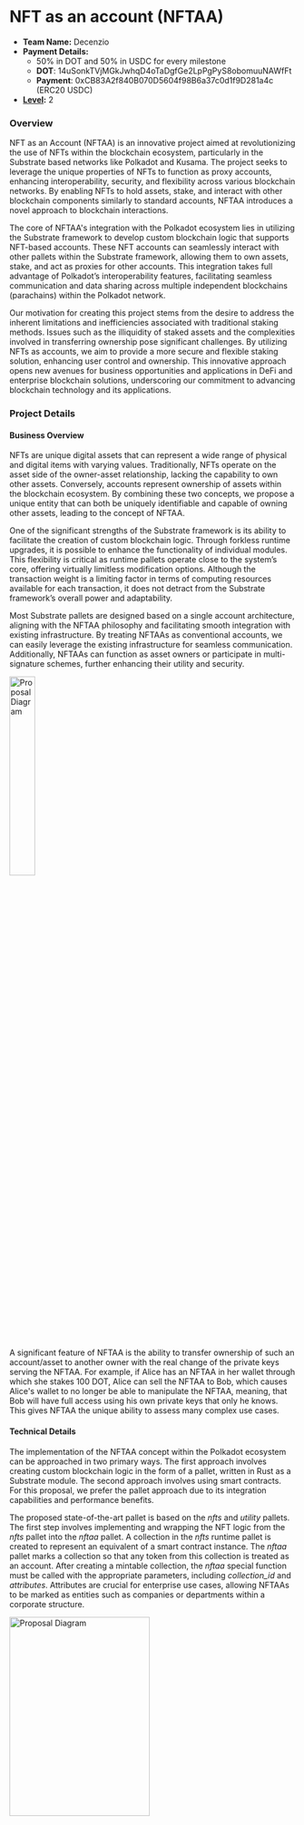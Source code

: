 # NFT as an account (NFTAA)

- **Team Name:** Decenzio
- **Payment Details:**
  - 50% in DOT and 50% in USDC for every milestone
  - **DOT**: 14uSonkTVjMGkJwhqD4oTaDgfGe2LpPgPyS8obomuuNAWfFt
  - **Payment**: 0xCB83A2f840B070D5604f98B6a37c0d1f9D281a4c (ERC20 USDC)
- **[Level](https://github.com/w3f/Grants-Program/tree/master#level_slider-levels):** 2

### Overview

NFT as an Account (NFTAA) is an innovative project aimed at revolutionizing the use of NFTs within
the blockchain ecosystem, particularly in the Substrate based networks like Polkadot and Kusama.
The project seeks to leverage the unique properties of NFTs to function as proxy accounts, enhancing interoperability,
security, and flexibility across various blockchain networks.
By enabling NFTs to hold assets, stake, and interact with other blockchain components similarly to standard accounts,
NFTAA introduces a novel approach to blockchain interactions.

The core of NFTAA's integration with the Polkadot ecosystem lies in utilizing the Substrate framework to develop custom
blockchain logic that supports NFT-based accounts.
These NFT accounts can seamlessly interact with other pallets within the Substrate framework, allowing them to own
assets, stake, and act as proxies for other accounts.
This integration takes full advantage of Polkadot’s interoperability features, facilitating seamless communication and
data sharing across multiple independent blockchains (parachains) within the Polkadot network.

Our motivation for creating this project stems from the desire to address the inherent limitations and inefficiencies
associated with traditional staking methods.
Issues such as the illiquidity of staked assets and the complexities involved in transferring ownership pose significant
challenges.
By utilizing NFTs as accounts, we aim to provide a more secure and flexible staking solution, enhancing user control and
ownership.
This innovative approach opens new avenues for business opportunities and applications in DeFi
and enterprise blockchain solutions, underscoring our commitment to advancing blockchain technology and its
applications.

### Project Details

#### Business Overview

NFTs are unique digital assets that can represent a wide range of physical and digital items with
varying values.
Traditionally, NFTs operate on the asset side of the owner-asset relationship, lacking the capability to own other
assets.
Conversely, accounts represent ownership of assets within the blockchain ecosystem.
By combining these two concepts, we propose a unique entity that can both be uniquely identifiable and capable of owning
other assets, leading to the concept of NFTAA.

One of the significant strengths of the Substrate framework is its ability to facilitate the creation of custom
blockchain logic.
Through forkless runtime upgrades, it is possible to enhance the functionality of individual modules.
This flexibility is critical as runtime pallets operate close to the system’s core, offering virtually limitless
modification options.
Although the transaction weight is a limiting factor in terms of computing resources available for each transaction, it
does not detract from the Substrate framework’s overall power and adaptability.

Most Substrate pallets are designed based on a single account architecture, aligning with the NFTAA philosophy and
facilitating smooth integration with existing infrastructure.
By treating NFTAAs as conventional accounts, we can easily leverage the existing infrastructure for seamless
communication.
Additionally, NFTAAs can function as asset owners or participate in multi-signature schemes, further
enhancing their utility and security.

<img src="https://raw.githubusercontent.com/decenzio/NFTAA-Polkadot/286414435e0fdd51810c1093688daf67df59d010/proposal/prox.png" alt="Proposal Diagram" width="30%" height="30%">

A significant feature of NFTAA is the ability to transfer ownership of such an account/asset to
another owner with the real change of the private keys serving the NFTAA.
For example, if Alice has an NFTAA in her wallet through which she stakes 100 DOT, Alice can sell the NFTAA to Bob,
which causes Alice's wallet to no longer be able to manipulate the NFTAA,
meaning, that Bob will have full access using his own private keys that only he knows.
This gives NFTAA the unique ability to assess many complex use cases.

#### Technical Details

The implementation of the NFTAA concept within the Polkadot ecosystem can be approached in two primary ways.
The first approach involves creating custom blockchain logic in the form of a pallet, written in Rust as a Substrate
module.
The second approach involves using smart contracts. For this proposal, we prefer the pallet approach due to its
integration capabilities and performance benefits.

The proposed state-of-the-art pallet is based on the _nfts_ and _utility_ pallets.
The first step involves implementing and wrapping the NFT logic from the _nfts_ pallet into the _nftaa_ pallet.
A collection in the _nfts_ runtime pallet is created to represent an equivalent of a smart contract instance.
The _nftaa_ pallet marks a collection so that any token from this collection is treated as an account. After creating a
mintable collection, the _nftaa_ special function must be called with the appropriate parameters, including _collection_id_
and _attributes_.
Attributes are crucial for enterprise use cases, allowing NFTAAs to be marked as entities such as companies or departments
within a corporate structure.

<img src="https://raw.githubusercontent.com/decenzio/NFTAA-Polkadot/main/proposal/nftaa_seq_dia_creation.svg" alt="Proposal Diagram" width="70%" height="30%">

Reimplementing the _utility.as_derivate_ function is the second crucial step.
Constructing a keyless address in the runtime pallet from accountId and index is challenging.
The index must represent a concatenation of the collection and token ID, but since the index is a u16 type, it cannot
accommodate two u32 types.
To overcome this, we will use the _blake2_ hash function to encode the following properties: a binary prefix _"modlpy/nftproxy"_, followed by parachain, collection, and token ID. Both collection and token ID are u32 types, and
padding them with zeros to length 32 prevents overlap.
The _AccountId32_ type is then used to construct the address, ensuring a unique address for each NFTAA.

Implementing the _nftaa_ act as a proxy function is the third critical step.
This function requires verifying that the caller is the owner of the token, constructing a custom derivative function,
setting the derived account as the caller, and executing the original call.
This mechanism ensures secure and efficient operations, allowing NFTAAs to function effectively within the blockchain
ecosystem.

<img src="https://raw.githubusercontent.com/decenzio/NFTAA-Polkadot/main/proposal/nftaa_seq_dia_proxy.svg" alt="Proposal Diagram" width="70%" height="30%">

Ultimately, the proposed pallet will enable the creation of NFTAAs, setting attributes, and staking on the relay chain via
the NFTAA.
This innovative approach not only enhances the functionality and security of NFTs within the blockchain ecosystem but
also opens new possibilities for their application in various business and financial contexts.
By combining the strengths of NFTs and blockchain technology, NFTAA represents a significant step forward in the
evolution of digital assets and their management.

### Ecosystem Fit

The NFTAA project aims to modernize staking and account management within the Polkadot and Substrate ecosystems through
the innovative use of NFTs by leveraging the flexibility of the Substrate framework and Polkadot's interoperability features.
These NFT-based accounts can own assets, participate in staking, and serve as proxies for other accounts, significantly
enhancing security, transparency, and liquidity within blockchain networks.

NFTAA targets a diverse audience, including parachain developers, dApp developers, wallet developers, end users, and
researchers.
Parachain developers building custom blockchain networks on Polkadot can benefit from enhanced staking and account
management features offered by NFTAA.
dApp developers will find NFTAA particularly useful for secure and flexible account management and staking solutions.
Developers of cryptocurrency wallets can integrate NFTAA to provide users with advanced functionalities, thereby
improving the user experience.
Both individuals and enterprises looking for improved liquidity in their blockchain assets can leverage
NFTAA for better asset management.
Additionally, researchers and academics interested in exploring new blockchain innovations can study and expand upon the
unique concepts introduced by NFTAA.

The NFTAA project addresses several critical needs within the blockchain ecosystem.
Utilizing NFTAA provides more methods for managing and delegating staking rights without exposing private keys.
This approach significantly reduces the risk of unauthorized access and enhances overall security.
Furthermore, NFTAA allows staked assets to remain liquid, enabling users to trade, lend, or use them as collateral even
while they are staked.
This flexibility is crucial for users who need access to their assets without compromising their staking benefits.
The project also potentially leverages Polkadot's ability to connect multiple blockchains, ensuring seamless asset transfers and
interactions across different networks.
This interoperability is essential for creating a cohesive and efficient blockchain ecosystem.
Moreover, NFTAA empowers users by allowing them to delegate staking rights, transfer ownership of staked assets, and
interact with multiple blockchain networks through a single NFTAA, thereby enhancing user control and simplifying asset
management.

The needs addressed by the NFTAA project were identified through a comprehensive approach.
A literature review of existing research on staking mechanisms, blockchain security, and asset management highlighted
the limitations and potential improvements in current systems.
Case studies examining current issues faced by stakers and asset managers in blockchain networks like Ethereum and
Polkadot provided practical insights into the challenges and opportunities for innovation.
Additionally, research on the drawbacks of existing staking mechanisms and the potential benefits of using NFTs for
account management provided a solid foundation for the project's conceptual framework.

There are similar projects in the Polkadot universe:

- Lido: A liquid staking protocol that allows users to stake assets and receive derivatives representing the staked
  amount.
- Bifrost: Provides liquidity for staked assets through a voucher system and supports cross-chain staking.
- Acala: Offers a similar staking mechanism with its LDOT token, providing immediate liquidity and flexibility in
  staking.

Differences and Distinctions:

- NFTAA vs. Lido/Bifrost/Acala: Unlike these projects, NFTAA focuses on using NFTs as proxy accounts for staking, which
  allows for a more flexible and secure delegation of staking rights and ownership. NFTAA also leverages the composability
  of NFTs, enabling them to hold other assets and act as accounts within the blockchain ecosystem.

Similar concepts exist in other ecosystems:

- Rocket Pool: An Ethereum-based protocol for decentralized staking that allows users to earn rewards without running a
  full node.
- EIP-6551 (TBA - token bound accounts): A proposed Ethereum standard to enhance NFTs by equipping them with smart contract capabilities, allowing them to own assets and interact with other contracts.

Differences and Distinctions (NFTAA vs. EIP-6551):

NFTAA is designed specifically for the Polkadot and Substrate ecosystems, utilizing their unique features, such as interoperability and cross-chain communication.
Additionally, NFTAA’s focus on using NFTs as proxy accounts for staking and asset management offers a novel approach compared to the more traditional liquid staking and smart contract enhancements in the Ethereum ecosystem.

EIP 6551 presents certain limitations. Our solution, e.g., does not prioritize connecting existing NFTs but enables bidirectional binding of the NFT and proxy.
Consequently, upon ownership of an NFT, we can discern from the NFT metadata indicating its status as an NFTAA.
Furthermore, we enhance transparency by ensuring the atomic creation of the NFT and proxy within a single transaction, thereby promoting seamless integration.
Likewise, our design does not need the registrar service to create the TBA address as opposed to TBA.
In our case, the pallet creates the NFTAA with functionality that also works as the NFTAA address (TBA uses one more address than NFTAA).
Another difference is that in TBA, you could have more accounts on one NFT, which, in our case, is not possible due to the atomic creation of exactly one NFT at the time of creating the NFTAA.
Regarding security, there are at least two differences between NFTAA and TBA. The first is the possibility of generating the address of TBA sooner without having the deployed contract (as the create2 function for creating contracts is deterministic, i.e., you can calculate the future contract address).
In this case, if the upcoming smart contract is badly developed (does not contain an execute function for byte calls to other contracts) or is not upgradeable, it can happen that assets or liquidity sent to the TBA will not be withdrawable and become locked forever (even the NFT bounded in TBA can be sent by a mistake (if not safeguarded) to the address of TBA. Therefore you lock yourself from it).
The problem is that TBA uses only the address of any contract you want in the registry contract and does not look for any details on how the contract looks or if it is already deployed. In our case, the account form is pre-defined in the factory pallet, and even after deployment, we guarantee upgradeability as it is a proxy account.
The second security issue is potential fraud, which is [described in the EIP 6551 specification](https://eips.ethereum.org/EIPS/eip-6551\#fraud-prevention) that you withdraw assets from the TBA and at the same time sell the NFT to someone who thought that they would also have the assets in the TBA. In our case, we provide the security measures for not withdrawing the assets from the NFTAA while also selling the NFT, which is bound to the NFTAA.


In summary, the NFTAA project provides a unique solution to enhance staking and account management in the Polkadot
ecosystem by leveraging NFTs' flexibility, security, and interoperability. It addresses key needs identified through
comprehensive research and differentiates itself from similar projects in both Polkadot and related ecosystems.

## Team

Our team comprises seasoned blockchain experts, architects, and developers, each bringing extensive experience in
blockchain technology and other technical knowledge. Our blockchain experts have a deep understanding of decentralized
systems, consensus mechanisms, and smart contract development.
Our architects are adept at designing scalable, secure, and efficient blockchain architectures, ensuring seamless
integration and interoperability within the ecosystem.
Our developers are proficient in Rust, leveraging its safety and performance features to build robust blockchain
applications.
Together, we are committed to pushing the boundaries of blockchain innovation and delivering cutting-edge solutions.

### Team members

- Name of team leader:
  - Roman Bitarovsky

- Names of team members:
  - Kristian Kostal
  - Branislav Hozza

### Contact

- **Contact Name:** Roman Bitarovsky
- **Contact Email:** decenzio@protonmail.com
- **Website:** decenzio.com

### Legal Structure

- **Registered Address:** Pod Sokolice 517/1 Trencin 911 01 SK
- **Registered Legal Entity:** Decenzio s. r. o.

### Team's experience
Roman has 2 years of experience as a Java backend developer in the banking domain. He participated in the development of a mobile banking wallet app and an app for managing loan applications used by bank back-office workers.
Additionally, Roman was involved in the development of a DeFi aggregator, an app focused on integrating multiple DeFi functionalities, such as swap, portfolio tracking, loan usage, etc., on the Ethereum network. Roman studies Blockchain technology and completed a bachelor's thesis on NFTAA, with an article about this published by IEEE (check the Development status section).
Currently, Roman is pursuing a Master's degree at FIIT STU and working on ZKP research. His further learning activities include a three-year program focusing on leadership. Recently, Roman co-founded Decenzio, a blockchain and Web3-oriented IT company.

Branislav is a fullstack developer with nearly five years of experience, specializing in technologies such as Vue.js, TypeScript, JavaScript, .NET, and AdonisJS. He has made contributions to the blockchain space, working on the Kodadot NFT gallery platform.
Additionally, Branislav played a key role in the development of Tokengram, a DeFi social platform, where he combined his development skills with a passion for decentralized finance.
Branislav’s academic work further highlights his commitment to blockchain innovation. His bachelor’s thesis explored the on-chain representation of gaming assets, utilizing a Substrate pallet to code and research the integration of gaming assets on blockchain networks.

Kristian is an experienced blockchain architect with a lot of projects behind him, e.g., gold-backed cryptocurrency, cross-chain interoperability API protocol, an EU-wide blockchain platform for debt financing of SMEs by issuing bonds, a web3 social network, etc. He holds PhD in Computer Science from the Slovak University of Technology, with his dissertation thesis focused on interoperability between
heterogeneous blockchain networks. One of the partial challenges in the dissertation thesis was on scalability issues,
where he studied Layer-2 techniques, especially with the use of Zero-knowledge proofs. In the last 3 years,
he has been working on practical use cases of blockchain networks in different domains of computer science
research. Mentionable are smart grids, e-voting platforms, and asset-sharing platforms with privacy
preservation. He serves as a Slovak Representative for European blockchain services infrastructure within the
European Blockchain Partnership (European Commission) and is also active in cooperating on policy-making documents regarding blockchain technologies. Besides that, he serves as leader of the Blockchain & FinTech research group and has authored 25 academic publications.

### Team Code Repos
- [A pool-based liquidity protocol based on Polkadot](https://github.com/fiit-ba/pool-based-liquidity-protocol)
- [An oracle network for Solana blockchain](https://github.com/fiit-ba/omniscient-blockchain-oracle)
- [Tokengram social network for NFT holders](https://github.com/fiit-tp7-2023)
- [On-chain representation of gaming assets](https://github.com/brano-hozza/meta-assets)


### Team GitHub Profiles

- https://github.com/Roman-24
- https://github.com/xkostal
- https://github.com/brano-hozza

### Team LinkedIn Profiles

- https://www.linkedin.com/in/romanbitarovsky/
- https://www.linkedin.com/in/kristi%C3%A1n-ko%C5%A1%C5%A5%C3%A1l-9599a82b5/
- https://www.linkedin.com/in/branislav-hozza-3b7234173/

### Advisors
Ecosystem developers who agreed to provide advisory help during the project implementation phase:
- [Dudo50](https://github.com/dudo50), founder of ParaSpell (Interoperability solutions)

## Development Status :open_book:

This concept has already been implemented as a prototype dApp on an Ethereum-like chain, with its details discussed in two
academic publications.
The first is a [conference full paper](https://arxiv.org/pdf/2404.14074) presented at
the [2024 IEEE International Conference on Blockchain and Cryptocurrency in Dublin](https://icbc2024.ieee-icbc.org/).
The second is a [Bachelor's thesis](https://opac.crzp.sk/?fn=detailBiblioForm&sid=2D2C61E4341E5366536A1A3BFA9A) where
this concept was originally developed and first implemented using Solidity smart contracts on Moonriver.

## Development Roadmap :nut_and_bolt:

### Overview

- **Total Estimated Duration:** 6 months
- **Full-Time Equivalent (FTE):**  2 FTE
- **Total Costs:** 30,000 USD

### Milestone 1 — Basic functionality

- **Estimated duration:** 2.5 months
- **FTE:**  2
- **Costs:** 15,000 USD

At first, we need to take pallet_nfts, take most core functions of NFS, and wrap these functionalities in our pallet. The reason to add pallet_nfts as a dependency and wrap the functions is to make usage of our pallet_nftaa easier and have all functionalities in one package for developers.

Functionalities from pallet_nfts:
- pallet::dispatchables::burn
- pallet::dispatchables::buy_item
- pallet::dispatchables::clear_attribute
- pallet::dispatchables::clear_collection_metadata
- pallet::dispatchables::clear_metadata
- pallet::dispatchables::create
- pallet::dispatchables::destroy
- pallet::dispatchables::lock_collection
- pallet::dispatchables::lock_item_properties
- pallet::dispatchables::lock_item_transfer
- pallet::dispatchables::mint
- pallet::dispatchables::redeposit
- pallet::dispatchables::set_attribute
- pallet::dispatchables::set_collection_max_supply
- pallet::dispatchables::set_collection_metadata
- pallet::dispatchables::set_metadata
- pallet::dispatchables::set_price
- pallet::dispatchables::set_team
- pallet::dispatchables::transfer
- pallet::dispatchables::transfer_ownership
- pallet::dispatchables::unlock_item_transfer
- pallet::dispatchables::update_mint_settings

After reimplementing functionalities from pallet_nfts, we will add our own functions related to NFTAA functionality.

|  Number | Deliverable                                  | Specification                                                                                                                                                                                           |
|--------:|----------------------------------------------|---------------------------------------------------------------------------------------------------------------------------------------------------------------------------------------------------------|
| **0a.** | License                                      | MIT                                                                                                                                                                                                     |
| **0b.** | Documentation                                | Inline documentation of code, as well as startup configuration with all necessary commands, included in repository                                                                                      |
| **0c.** | Testing and Testing Guide                    | Core functions will be fully covered by comprehensive unit tests to ensure functionality and robustness. In the guide, we will describe how to run these tests.                                         |
| **0d.** | Docker                                       | We will provide a Dockerfile(s) that can be used to test all the functionality delivered with this milestone.                                                                                           |
|      1. | nftaa_pallet                                 | We will create the initial version of the nftaa_pallet which includes:                                                                                                                                  |
|     1a. | reimplement functionalities from pallet_nfts | Integration with the Substrate nfts pallet                                                                                                                                                              |
|     1b. | nftaa_address                                | NFTAA creation and ownership management (implement functionality to transfer ownership of NFTAA), construct keyless address for given NFT, create NFTAA address (index) as future input to act as proxy |
|     1c. | nftaa_pallet_attributes                      | Basic NFT attributes handling, bind NFT and its new keyless address to one entity consists of filling in the attributes contained in the NFTAA item                                                     |
|
|     1d. | Act as proxy                                 | Implement the proxy functionality to allow NFTs to act as proxy accounts, the owner of NFTAA can do a call via it; for this, we will use pallet_utility special function as_derivate                    |
|     1e. | Get owned assets                             | Functionality needed to get all assets owned by given NFTAA                                                                                                                                             |
|     1f. | Get NFTAAs in account and owner              | Functions for getting all assets owned by given NFTAA and to get owner of given NFTAA with metadata                                                                                                     |

### Milestone 2 — Additional features

- **Estimated Duration:** 2 month
- **FTE:**  1.5
- **Costs:** 9,000 USD

Functionalities from pallet_nfts:
- pallet::dispatchables::approve_item_attributes
- pallet::dispatchables::approve_transfer
- pallet::dispatchables::cancel_approval
- pallet::dispatchables::cancel_item_attributes_approval
- pallet::dispatchables::cancel_swap
- pallet::dispatchables::claim_swap
- pallet::dispatchables::clear_all_transfer_approvals
- pallet::dispatchables::create_swap
- pallet::dispatchables::force_collection_config
- pallet::dispatchables::force_collection_owner
- pallet::dispatchables::force_create
- pallet::dispatchables::force_mint
- pallet::dispatchables::force_set_attribute
- pallet::dispatchables::mint_pre_signed
- pallet::dispatchables::pay_tips
- pallet::dispatchables::set_accept_ownership

After these, we will add our own functions related to NFTAA staking functionality.

| Number | Deliverable             | Specification                                                                                                                      |
|-------:|-------------------------|------------------------------------------------------------------------------------------------------------------------------------|
|    2a. | nftaa_check             | We will add functionalities to read and check if NFTAA exists for a given account                                                  |
|    2b. | nftaa_collections       | We will add functionalities to read existing collections and manage NFTAAs if they are in a collection.                            |
|    2c. | nftaa_stake/unstake     | The functionality needed to do stake/unstake operations on behalf of NFTAA, its like deposit/withdrawal functions                  |
|    2d. | nftaa_increase/decrease | Functions needed to increase or decrease stake by NFTAA, this is needed for full compatibility with traditional methods of staking |

### Milestone 3 — Web app + article

- **Estimated Duration:** 1.5 month
- **FTE:**  1.5
- **Costs:** 7,000 USD

| Number | Deliverable     | Specification                                                                                                                                                                                                                                                                                                                                                                                                                                                          |
|-------:|-----------------|------------------------------------------------------------------------------------------------------------------------------------------------------------------------------------------------------------------------------------------------------------------------------------------------------------------------------------------------------------------------------------------------------------------------------------------------------------------------|
|    3a. | Article         | We will publish an **article** that explains NFTAA (what was done/achieved as part of the grant). The article will be published through an online media service, e.g., medium.com, and advertised through social networks. Our ambition, as we are from academic environment, is to have also an academic paper about the idea of NFTAA in Polkadot published in a conference venue                                                                                    |
|    3b. | Web app         | Develop a web application to interact with the nftaa_pallet, allowing users to create, manage, and transfer NFTAAs, provide a web application to interact with the nftaa_pallet: allowing users to create collections and single item; manage of metadata and attributes; operate with NFTAA ownership (transfers); play with staking, increase stake and unstake handled by NFTAA; read operations as get for an account, get assets of NFTAA, get the owner of NFTAA |
|    3c. | Marketplace app | We will also create a lightweight marketplace application for easily buying and selling the NFTAAs with an overall list in a form of a bulleting board.                                                                                                                                                                                                                                                                                                                |

## Future Plans

Once everything is implemented according to the proposed plan, the application will still be under constant improvement
as technology progresses.

In the long run, we also want to improve the design and add new features that can be useful for developers and Polkadot users.


## Referral Program :moneybag:

- **Referrer:** [VikiiVal](https://github.com/vikiival)
- **Payment Address:** 15BZFbMsCR1ki59mJHo8iAjgAozGJaYHR3oVRPQWNnoEZiL9 (USDC)

## Additional Information :heavy_plus_sign:

**How did you hear about the Grants Program?** personal recommendation

The progress we've made so far is detailed in the Development Status section. Here's a summary of the key achievements:

- Prototype dApp on Ethereum-like Chain: We have successfully implemented a prototype dApp
  on an Ethereum-like blockchain. This prototype demonstrates the core concepts and functionality of NFTAA.
- Academic Publications: Our work on NFTAA has been documented in two academic publications. The first is a conference
  full paper presented at the 2024 IEEE International Conference on Blockchain and Cryptocurrency in Dublin. The second
  is a Bachelor's thesis where the concept was originally developed and first implemented using Solidity smart contracts
  on Moonriver.

This foundational work has provided valuable insights and a solid basis for the development of NFTAA on the Polkadot
ecosystem.
